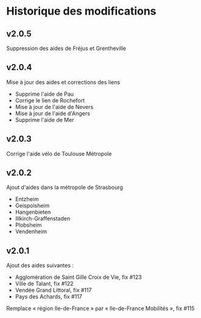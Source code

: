 # Historique des modifications

## v2.0.5

Suppression des aides de Fréjus et Grentheville

## v2.0.4

Mise à jour des aides et corrections des liens

- Supprime l'aide de Pau
- Corrige le lien de Rochefort
- Mise à jour de l'aide de Nevers
- Mise à jour de l'aide d'Angers
- Supprime l'aide de Mer

## v2.0.3

Corrige l'aide vélo de Toulouse Métropole

## v2.0.2

Ajout d'aides dans la métropole de Strasbourg

- Entzheim
- Geispolsheim
- Hangenbieten
- Illkirch-Graffenstaden
- Plobsheim
- Vendenheim

## v2.0.1

Ajout des aides suivantes :

- Agglomération de Saint Gille Croix de Vie, fix #123
- Ville de Talant, fix #122
- Vendée Grand Littoral, fix #117
- Pays des Achards, fix #117

Remplace « région Ile-de-France » par « Ile-de-France Mobilités », fix #115
